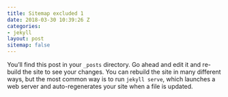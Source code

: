 ```yaml
---
title: Sitemap excluded 1
date: 2018-03-30 10:39:26 Z
categories:
- jekyll
layout: post
sitemap: false
---
```


You’ll find this post in your `_posts` directory. Go ahead and edit it and re-build the site to see your changes. You can rebuild the site in many different ways, but the most common way is to run `jekyll serve`, which launches a web server and auto-regenerates your site when a file is updated.




